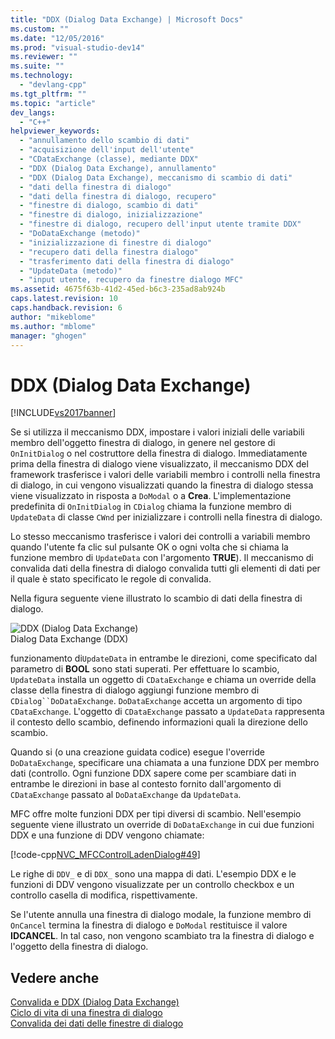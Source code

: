 ```yaml
---
title: "DDX (Dialog Data Exchange) | Microsoft Docs"
ms.custom: ""
ms.date: "12/05/2016"
ms.prod: "visual-studio-dev14"
ms.reviewer: ""
ms.suite: ""
ms.technology: 
  - "devlang-cpp"
ms.tgt_pltfrm: ""
ms.topic: "article"
dev_langs: 
  - "C++"
helpviewer_keywords: 
  - "annullamento dello scambio di dati"
  - "acquisizione dell'input dell'utente"
  - "CDataExchange (classe), mediante DDX"
  - "DDX (Dialog Data Exchange), annullamento"
  - "DDX (Dialog Data Exchange), meccanismo di scambio di dati"
  - "dati della finestra di dialogo"
  - "dati della finestra di dialogo, recupero"
  - "finestre di dialogo, scambio di dati"
  - "finestre di dialogo, inizializzazione"
  - "finestre di dialogo, recupero dell'input utente tramite DDX"
  - "DoDataExchange (metodo)"
  - "inizializzazione di finestre di dialogo"
  - "recupero dati della finestra dialogo"
  - "trasferimento dati della finestra di dialogo"
  - "UpdateData (metodo)"
  - "input utente, recupero da finestre dialogo MFC"
ms.assetid: 4675f63b-41d2-45ed-b6c3-235ad8ab924b
caps.latest.revision: 10
caps.handback.revision: 6
author: "mikeblome"
ms.author: "mblome"
manager: "ghogen"
---
```

# DDX (Dialog Data Exchange)
[!INCLUDE[vs2017banner](../assembler/inline/includes/vs2017banner.md)]

Se si utilizza il meccanismo DDX, impostare i valori iniziali delle variabili membro dell'oggetto finestra di dialogo, in genere nel gestore di `OnInitDialog` o nel costruttore della finestra di dialogo.  Immediatamente prima della finestra di dialogo viene visualizzato, il meccanismo DDX del framework trasferisce i valori delle variabili membro i controlli nella finestra di dialogo, in cui vengono visualizzati quando la finestra di dialogo stessa viene visualizzato in risposta a `DoModal` o a **Crea**.  L'implementazione predefinita di `OnInitDialog` in `CDialog` chiama la funzione membro di `UpdateData` di classe `CWnd` per inizializzare i controlli nella finestra di dialogo.  
  
 Lo stesso meccanismo trasferisce i valori dei controlli a variabili membro quando l'utente fa clic sul pulsante OK o ogni volta che si chiama la funzione membro di `UpdateData` con l'argomento **TRUE**\).  Il meccanismo di convalida dati della finestra di dialogo convalida tutti gli elementi di dati per il quale è stato specificato le regole di convalida.  
  
 Nella figura seguente viene illustrato lo scambio di dati della finestra di dialogo.  
  
 ![DDX &#40;Dialog Data Exchange&#41;](../mfc/media/vc379d1.png "vc379D1")  
Dialog Data Exchange \(DDX\)  
  
 funzionamento di`UpdateData` in entrambe le direzioni, come specificato dal parametro di **BOOL** sono stati superati.  Per effettuare lo scambio, `UpdateData` installa un oggetto di `CDataExchange` e chiama un override della classe della finestra di dialogo aggiungi funzione membro di `CDialog``DoDataExchange`.  `DoDataExchange` accetta un argomento di tipo `CDataExchange`.  L'oggetto di `CDataExchange` passato a `UpdateData` rappresenta il contesto dello scambio, definendo informazioni quali la direzione dello scambio.  
  
 Quando si \(o una creazione guidata codice\) esegue l'override `DoDataExchange`, specificare una chiamata a una funzione DDX per membro dati \(controllo.  Ogni funzione DDX sapere come per scambiare dati in entrambe le direzioni in base al contesto fornito dall'argomento di `CDataExchange` passato al `DoDataExchange` da `UpdateData`.  
  
 MFC offre molte funzioni DDX per tipi diversi di scambio.  Nell'esempio seguente viene illustrato un override di `DoDataExchange` in cui due funzioni DDX e una funzione di DDV vengono chiamate:  
  
 [!code-cpp[NVC_MFCControlLadenDialog#49](../mfc/codesnippet/CPP/dialog-data-exchange_1.cpp)]  
  
 Le righe di `DDV_` e di `DDX_` sono una mappa di dati.  L'esempio DDX e le funzioni di DDV vengono visualizzate per un controllo checkbox e un controllo casella di modifica, rispettivamente.  
  
 Se l'utente annulla una finestra di dialogo modale, la funzione membro di `OnCancel` termina la finestra di dialogo e `DoModal` restituisce il valore **IDCANCEL**.  In tal caso, non vengono scambiato tra la finestra di dialogo e l'oggetto della finestra di dialogo.  
  
## Vedere anche  
 [Convalida e DDX \(Dialog Data Exchange\)](../mfc/dialog-data-exchange-and-validation.md)   
 [Ciclo di vita di una finestra di dialogo](../mfc/life-cycle-of-a-dialog-box.md)   
 [Convalida dei dati delle finestre di dialogo](../mfc/dialog-data-validation.md)